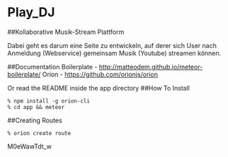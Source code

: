 # Play_DJ
##Kollaborative Musik-Stream Plattform

Dabei geht es darum eine Seite zu entwickeln, auf derer sich User nach Anmeldung (Webservice) gemeinsam Musik (Youtube) streamen können.

##Documentation
Boilerplate - http://matteodem.github.io/meteor-boilerplate/
Orion - https://github.com/orionjs/orion

Or read the README inside the app directory
##How To Install

```
% npm install -g orion-cli
% cd app && meteor
```

##Creating Routes

```
% orion create route
```
M0eWawTdt_w